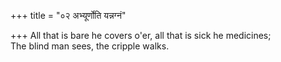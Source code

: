 +++
title = "०२ अभ्यूर्णोति यन्नग्नं"

+++
All that is bare he covers o'er, all that is sick he medicines;  
     The blind man sees, the cripple walks.
